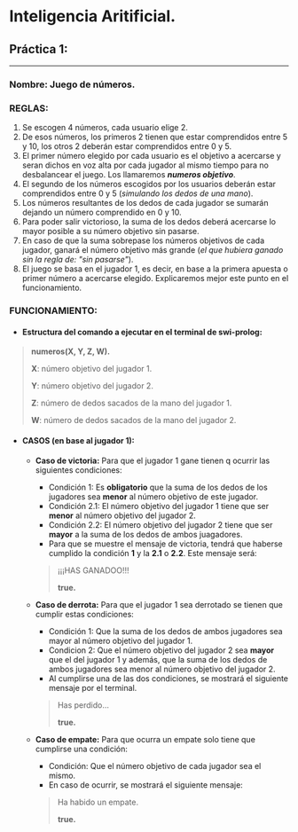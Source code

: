 # Inteligencia Aritificial.
## Práctica 1:
___
### **Nombre:** Juego de números.

### **REGLAS:**

1. Se escogen 4 números, cada usuario elige 2. 
2. De esos números, los primeros 2 tienen que estar comprendidos entre 5 y 10, los otros 2 deberán estar comprendidos entre 0 y 5.
3. El primer número elegido por cada usuario es el objetivo a acercarse y seran dichos en voz alta por cada jugador al mismo tiempo para no desbalancear el juego. Los llamaremos ***numeros objetivo***.
4. El segundo de los números escogidos por los usuarios deberán estar comprendidos entre 0 y 5 (_simulando los dedos de una mano_).
5. Los números resultantes de los dedos de cada jugador se sumarán dejando un número comprendido en 0 y 10.
6. Para poder salir victorioso, la suma de los dedos deberá acercarse lo mayor posible a su número objetivo sin pasarse.
7. En caso de que la suma sobrepase los números objetivos de cada jugador, ganará el número objetivo más grande (_el que hubiera ganado sin la regla de: "sin pasarse"_). 
8. El juego se basa en el jugador 1, es decir, en base a la primera apuesta o primer número a acercarse elegido. Explicaremos mejor este punto en el funcionamiento.

### FUNCIONAMIENTO:
- #### Estructura del comando a ejecutar en el terminal de swi-prolog:  

> **numeros(X, Y, Z, W).**
>
> **X**: número objetivo del jugador 1.
> 
> **Y**: número objetivo del jugador 2.
>
> **Z**: número de dedos sacados de la mano del jugador 1.
> 
> **W**: número de dedos sacados de la mano del jugador 2.


- #### **CASOS (en base al jugador 1):**

    - **Caso de victoria:** Para que el jugador 1 gane tienen q ocurrir las siguientes condiciones: 
        - Condición 1: Es **obligatorio** que la suma de los dedos de los jugadores sea **menor** al número objetivo de este jugador. 
        - Condición 2.1: El número objetivo del jugador 1 tiene que ser **menor** al número objetivo del jugador 2.
        - Condición 2.2: El número objetivo del jugador 2 tiene que ser **mayor** a la suma de los dedos de ambos juagadores.
        - Para que se muestre el mensaje de victoria, tendrá que haberse cumplido la condición **1** y la **2.1** o **2.2**. Este mensaje será: 
        > ¡¡¡HAS GANADOO!!!
        > 
        > **true.**
              
    - **Caso de derrota:** Para que el jugador 1 sea derrotado se tienen que cumplir estas condiciones:
        - Condición 1: Que la suma de los dedos de ambos jugadores sea mayor al número objetivo del jugador 1.
        - Condicion 2: Que el número objetivo del jugador 2 sea **mayor** que el del jugador 1 y además, que la suma de los dedos de ambos jugadores sea menor al número objetivo del jugador 2.
        - Al cumplirse una de las dos condiciones, se mostrará el siguiente mensaje por el terminal.
        > Has perdido...
        > 
        > **true.** 
    - **Caso de empate:** Para que ocurra un empate solo tiene que cumplirse una condición:
      - Condición: Que el número objetivo de cada jugador sea el mismo.
      - En caso de ocurrir, se mostrará el siguiente mensaje:
      > Ha habido un empate.
      > 
      > **true.** 



